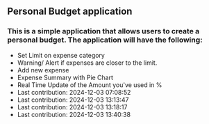 ## Personal Budget application

### This is a simple application that allows users to create a personal budget. The application will have the following:

- Set Limit on expense category
- Warning/ Alert if expenses are closer to the limit.
- Add new expense
- Expense Summary with Pie Chart
- Real Time Update of the Amount you've used in %
- Last contribution: 2024-12-03 07:08:52
- Last contribution: 2024-12-03 13:13:47
- Last contribution: 2024-12-03 13:18:17
- Last contribution: 2024-12-03 13:40:38
